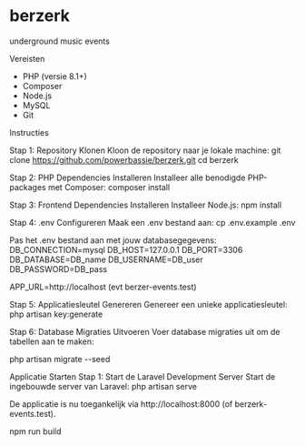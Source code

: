 # berzerk
underground music events

Vereisten
- PHP (versie 8.1+)
- Composer
- Node.js
- MySQL
- Git 

Instructies 

Stap 1: Repository Klonen
Kloon de repository naar je lokale machine:
git clone https://github.com/powerbassie/berzerk.git
cd berzerk

Stap 2: PHP Dependencies Installeren
Installeer alle benodigde PHP-packages met Composer:
composer install

Stap 3: Frontend Dependencies Installeren
Installeer Node.js:
npm install

Stap 4: .env Configureren
Maak een .env bestand aan:
cp .env.example .env

Pas het .env bestand aan met jouw databasegegevens:
DB_CONNECTION=mysql
DB_HOST=127.0.0.1
DB_PORT=3306
DB_DATABASE=DB_name
DB_USERNAME=DB_user
DB_PASSWORD=DB_pass

APP_URL=http://localhost (evt berzer-events.test)

Stap 5: Applicatiesleutel Genereren
Genereer een unieke applicatiesleutel:
php artisan key:generate

Stap 6: Database Migraties Uitvoeren
Voer database migraties uit om de tabellen aan te maken:

php artisan migrate --seed

Applicatie Starten
Stap 1: Start de Laravel Development Server
Start de ingebouwde server van Laravel:
php artisan serve

De applicatie is nu toegankelijk via http://localhost:8000 (of berzerk-events.test).

npm run build
